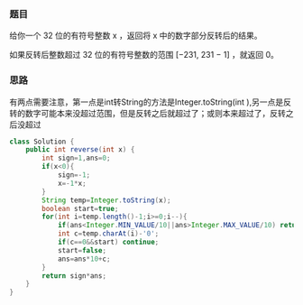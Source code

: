 ### 题目

给你一个 32 位的有符号整数 x ，返回将 x 中的数字部分反转后的结果。

如果反转后整数超过 32 位的有符号整数的范围 [−231,  231 − 1] ，就返回 0。

### 思路

有两点需要注意，第一点是int转String的方法是Integer.toString(int ),另一点是反转的数字可能本来没超过范围，但是反转之后就超过了；或则本来超过了，反转之后没超过

```java
class Solution {
    public int reverse(int x) {
        int sign=1,ans=0;
        if(x<0){
            sign=-1;
            x=-1*x;
        }
        String temp=Integer.toString(x);
        boolean start=true;
        for(int i=temp.length()-1;i>=0;i--){
            if(ans<Integer.MIN_VALUE/10||ans>Integer.MAX_VALUE/10) return 0;
            int c=temp.charAt(i)-'0';
            if(c==0&&start) continue;
            start=false;
            ans=ans*10+c;
        }
        return sign*ans;
    }
}
```

